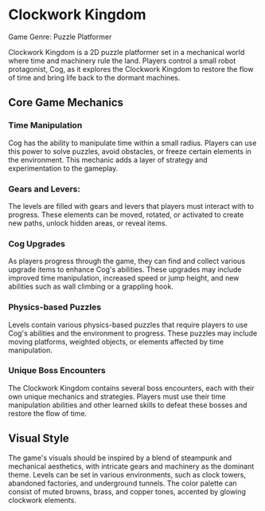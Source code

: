 # Clockwork Kingdom

Game Genre: Puzzle Platformer

Clockwork Kingdom is a 2D puzzle platformer set in a mechanical world where time and machinery rule the land.
Players control a small robot protagonist, Cog, as it explores the Clockwork Kingdom to restore the flow of time and bring life back to the dormant machines.

## Core Game Mechanics

### Time Manipulation 
Cog has the ability to manipulate time within a small radius.
Players can use this power to solve puzzles, avoid obstacles, or freeze certain elements in the environment.
This mechanic adds a layer of strategy and experimentation to the gameplay.

### Gears and Levers: 
The levels are filled with gears and levers that players must interact with to progress.
These elements can be moved, rotated, or activated to create new paths, unlock hidden areas, or reveal items.

### Cog Upgrades 
As players progress through the game, they can find and collect various upgrade items to enhance Cog's abilities.
These upgrades may include improved time manipulation, increased speed or jump height, and new abilities such as wall climbing or a grappling hook.

### Physics-based Puzzles
Levels contain various physics-based puzzles that require players to use Cog's abilities and the environment to progress.
These puzzles may include moving platforms, weighted objects, or elements affected by time manipulation.

### Unique Boss Encounters
The Clockwork Kingdom contains several boss encounters, each with their own unique mechanics and strategies.
Players must use their time manipulation abilities and other learned skills to defeat these bosses and restore the flow of time.

## Visual Style 
The game's visuals should be inspired by a blend of steampunk and mechanical aesthetics, with intricate gears and machinery as the dominant theme.
Levels can be set in various environments, such as clock towers, abandoned factories, and underground tunnels.
The color palette can consist of muted browns, brass, and copper tones, accented by glowing clockwork elements.
